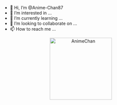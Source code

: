 - 👋 Hi, I’m @Anime-Chan87
- 👀 I’m interested in ...
- 🌱 I’m currently learning ...
- 💞️ I’m looking to collaborate on ...
- 📫 How to reach me ...

<p align="center">
<img src="https://telegra.ph/file/fe9d7f755820e0026a49d.jpg" alt="AnimeChan" width="200"/>


</p>
<!---
Anime-Chan87/Anime-Chan87 is a ✨ special ✨ repository because its `README.md` (this file) appears on your GitHub profile.
You can click the Preview link to take a look at your changes.
--->

